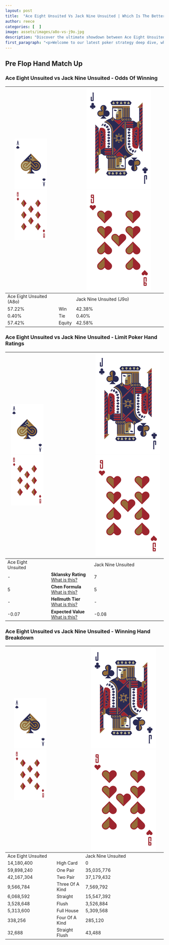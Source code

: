 ```yaml
---
layout: post
title:  "Ace Eight Unsuited Vs Jack Nine Unsuited | Which Is The Better Hand In Poker? A Complete Guide"
author: reece
categories: [  ]
image: assets/images/a8o-vs-j9o.jpg
description: "Discover the ultimate showdown between Ace Eight Unsuited and Jack Nine Unsuited in poker! Uncover the odds, strategies, and scenarios where one hand triumphs over the other. Get ready to up your poker game with this thrilling analysis."
first_paragraph: "<p>Welcome to our latest poker strategy deep dive, where we're pitting two distinct hands against each other in a high-stakes showdown: Ace Eight Unsuited vs Jack Nine Unsuited.</p><p>In the dynamic world of poker, every decision counts, and knowing which hand holds the upper hand is key to your success at the table.</p><p>In this article, we'll dissect these two hands, explore the scenarios where one dominates the other, and equip you with the knowledge to make strategic choices that can tip the odds in your favor.</p><p>Get ready to unravel the intriguing dynamics of these poker hands and elevate your game to new heights.</p>"
---
```




[comment]: # (sp0)

## Pre Flop Hand Match Up

<div class="table hand-ratings" markdown="1"> 



### Ace Eight Unsuited vs Jack Nine Unsuited - Odds Of Winning


    
| ![image info](assets/images/hand1/A.png) ![image info](assets/images/hand1/8o.png) |  | ![image info](assets/images/hand2/J.png) ![image info](assets/images/hand2/9o.png) |
| -------- | -------- | -------- |
| Ace Eight Unsuited (A8o) |  | Jack Nine Unsuited (J9o) |
| 57.22% | Win | 42.38% |
| 0.40% | Tie | 0.40% |
| 57.42% | Equity | 42.58% |




[comment]: # (sp1)



### Ace Eight Unsuited vs Jack Nine Unsuited - Limit Poker Hand Ratings


    
| ![image info](assets/images/hand1/A.png) ![image info](assets/images/hand1/8o.png) |  | ![image info](assets/images/hand2/J.png) ![image info](assets/images/hand2/9o.png) |
| -------- | -------- | -------- |
| Ace Eight Unsuited |  | Jack Nine Unsuited |
| - | **Sklansky Rating** [What is this?](/sklansky-rating-explained) | 7 |
| 5 | **Chen Formula** [What is this?](/chen-formula-explained) | 5 |
| - | **Hellmuth Tier** [What is this?](/Hellmuth-tier-explained) | - |
| -0.07 | **Expected Value** [What is this?](/expected-value-explained) | -0.08 |




[comment]: # (sp2)



### Ace Eight Unsuited vs Jack Nine Unsuited - Winning Hand Breakdown


    
| ![image info](assets/images/hand1/A.png) ![image info](assets/images/hand1/8o.png) |  | ![image info](assets/images/hand2/J.png) ![image info](assets/images/hand2/9o.png) |
| -------- | -------- | -------- |
| Ace Eight Unsuited |  | Jack Nine Unsuited |
| 14,180,400 | High Card | 0 |
| 59,898,240 | One Pair | 35,035,776 |
| 42,167,304 | Two Pair | 37,179,432 |
| 9,566,784 | Three Of A Kind | 7,569,792 |
| 6,068,592 | Straight | 15,547,392 |
| 3,528,648 | Flush | 3,526,884 |
| 5,313,600 | Full House | 5,309,568 |
| 338,256 | Four Of A Kind | 285,120 |
| 32,688 | Straight Flush | 43,488 |




[comment]: # (sp3)



</div>

[comment]: # (sp4)



[comment]: # (sp5)

